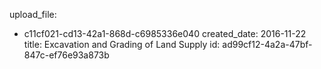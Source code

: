 upload_file:
  - c11cf021-cd13-42a1-868d-c6985336e040
created_date: 2016-11-22
title: Excavation and Grading of Land Supply
id: ad99cf12-4a2a-47bf-847c-ef76e93a873b
